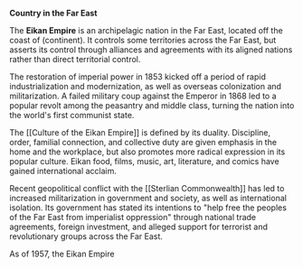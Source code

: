 **Country in the Far East**

The **Eikan Empire** is an archipelagic nation in the Far East, located off the coast of (continent). It controls some territories across the Far East, but asserts its control through alliances and agreements with its aligned nations rather than direct territorial control.

The restoration of imperial power in 1853 kicked off a period of rapid industrialization and modernization, as well as overseas colonization and militarization. A failed military coup against the Emperor in 1868 led to a popular revolt among the peasantry and middle class, turning the nation into the world's first communist state.

The [[Culture of the Eikan Empire]] is defined by its duality. Discipline, order, familial connection, and collective duty are given emphasis in the home and the workplace, but also promotes more radical expression in its popular culture. Eikan food, films, music, art, literature, and comics have gained international acclaim.

Recent geopolitical conflict with the [[Sterlian Commonwealth]] has led to increased militarization in government and society, as well as international isolation. Its government has stated its intentions to "help free the peoples of the Far East from imperialist oppression" through national trade agreements, foreign investment, and alleged support for terrorist and revolutionary groups across the Far East.

As of 1957, the Eikan Empire